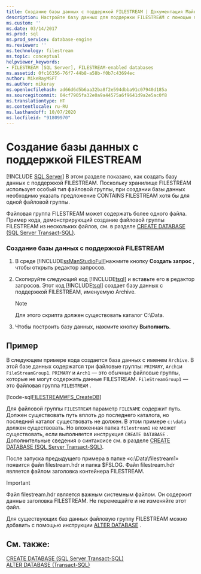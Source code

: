 ```yaml
---
title: Создание базы данных с поддержкой FILESTREAM | Документация Майкрософт
description: Настройте базу данных для поддержки FILESTREAM с помощью предложения CONTAINS FILESTREAM при создании или изменении базы данных.
ms.custom: ''
ms.date: 03/14/2017
ms.prod: sql
ms.prod_service: database-engine
ms.reviewer: ''
ms.technology: filestream
ms.topic: conceptual
helpviewer_keywords:
- FILESTREAM [SQL Server], FILESTREAM-enabled databases
ms.assetid: 0fc16356-76f7-44b8-a58b-f0b7c43694ec
author: MikeRayMSFT
ms.author: mikeray
ms.openlocfilehash: ad66d6d5b6aa32ba8f2e594dbba91c07940d185a
ms.sourcegitcommit: 04cf7905fa32e0a9a44575a6f9641d9a2e5ac0f8
ms.translationtype: HT
ms.contentlocale: ru-RU
ms.lasthandoff: 10/07/2020
ms.locfileid: "91809970"
---
```

# <a name="create-a-filestream-enabled-database"></a>Создание базы данных с поддержкой FILESTREAM
 [!INCLUDE [SQL Server](../../includes/applies-to-version/sqlserver.md)]
  В этом разделе показано, как создать базу данных с поддержкой FILESTREAM. Поскольку хранилище FILESTREAM использует особый тип файловой группы, при создании базы данных необходимо указать предложение CONTAINS FILESTREAM хотя бы для одной файловой группы.  
  
 Файловая группа FILESTREAM может содержать более одного файла. Пример кода, демонстрирующий создание файловой группы FILESTREAM из нескольких файлов, см. в разделе [CREATE DATABASE (SQL Server Transact-SQL)](../../t-sql/statements/create-database-transact-sql.md).  
  
### <a name="to-create-a-filestream-enabled-database"></a>Создание базы данных с поддержкой FILESTREAM  
  
1.  В среде [!INCLUDE[ssManStudioFull](../../includes/ssmanstudiofull-md.md)]нажмите кнопку **Создать запрос** , чтобы открыть редактор запросов.  
  
2.  Скопируйте следующий код [!INCLUDE[tsql](../../includes/tsql-md.md)] и вставьте его в редактор запросов. Этот код [!INCLUDE[tsql](../../includes/tsql-md.md)] создает базу данных с поддержкой FILESTREAM, именуемую Archive.  
  
    > [!NOTE]  
    >  Для этого скрипта должен существовать каталог C:\Data.  
  
3.  Чтобы построить базу данных, нажмите кнопку **Выполнить**.  

## <a name="example"></a>Пример  
 В следующем примере кода создается база данных с именем `Archive`. В этой базе данных содержатся три файловые группы: `PRIMARY`, `Arch1`и `FileStreamGroup1`. `PRIMARY` и `Arch1` — это обычные файловые группы, которые не могут содержать данные FILESTREAM. `FileStreamGroup1` — это файловая группа `FILESTREAM` .  
  
 [!code-sql[FILESTREAM#FS_CreateDB](../../relational-databases/blob/codesnippet/tsql/create-a-filestream-enab_1.sql)]  
  
 Для файловой группы `FILESTREAM` параметр `FILENAME` содержит путь. Должен существовать путь вплоть до последнего каталога, но последний каталог существовать не должен. В этом примере `c:\data` должен существовать. Но вложенная папка `filestream1` не может существовать, если выполняется инструкция `CREATE DATABASE` . Дополнительные сведения о синтаксисе см. в разделе [CREATE DATABASE (SQL Server Transact-SQL)](../../t-sql/statements/create-database-transact-sql.md).  
  
 После запуска предыдущего примера в папке «c:\Data\filestream1» появится файл filestream.hdr и папка $FSLOG. Файл filestream.hdr является файлом заголовка контейнера FILESTREAM.  
  
> [!IMPORTANT]  
>  Файл filestream.hdr является важным системным файлом. Он содержит данные заголовка FILESTREAM. Не перемещайте и не изменяйте этот файл.  
  
 Для существующих баз данных файловую группу FILESTREAM можно добавить с помощью инструкции [ALTER DATABASE](../../t-sql/statements/alter-database-transact-sql.md) .  
  
## <a name="see-also"></a>См. также:  
 [CREATE DATABASE (SQL Server Transact-SQL)](../../t-sql/statements/create-database-transact-sql.md)   
 [ALTER DATABASE (Transact-SQL)](../../t-sql/statements/alter-database-transact-sql.md)  
  
